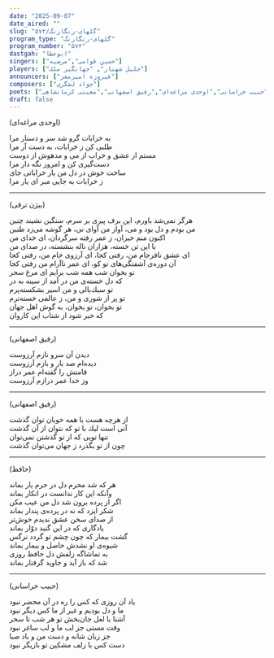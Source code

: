```yaml
---
date: "2025-09-07"
date_aired: ""
slug: "گلهای-رنگارنگ/۵۷۳"
program_type: "گلهای-رنگارنگ"
program_number: "۵۷۳"
dastgah: "ابوعطا"
singers: ["حسین قوامی","مرضیه"]
players: ["جلیل شهناز", "جهانگیر ملک"]
announcers: ["فیروزه امیرمعز"]
composers: ["جواد لشگری"]
poets: ["حافظ","حبیب خراسانی","اوحدی مراغه‌ای","رفیق اصفهانی","معینی کرمانشاهی"]
draft: false
---
```



(اوحدی مراغه‌ای)  

به خرابات گرو شد سر و دستار مرا  
طلبی كن ز خرابات، به دست آر مرا  
مستم از عشق و خراب از می و مدهوش از دوست  
دست‌گیری كن و امروز نگه دار مرا  
ساخت خوش در دل من یار خراباتی جای  
ز خرابات به جایی مبر ای یار مرا  

---  

(بیژن ترقی)  

هرگز نمی‌شد باورم، این برف پیری بر سرم، سنگین نشیند چنین  
من بودم و دل بود و می، آواز من آوای نی، هر گوشه می‌زد طنین  
اكنون منم حیران، ز عمر رفته سرگردان، ای خدای من  
با این تن خسته، هزاران ناله بنشسته، در صدای من  
ای عشق نافرجام من، رفتی كجا، ای آرزوی خام من، رفتی كجا  
آن دوره‌ی آشفتگی‌های تو كو، ای عمر ناآرام من رفتی كجا  
تو بخوان شب همه شب برایم ای مرغ سحر  
كه دل خسته‌ی من در آمد از سینه به در  
تو سبك‌بالی و من اسیر بشكسته‌پرم  
تو پر از شوری و من، ز عالمی خسته‌ترم  
تو بخوان، تو بخوان، به گوش اهل جهان  
كه خبر شود از شتاب این كاروان  

---

(رفیق اصفهانی)

دیدن آن سرو نازم آرزوست  
دیده‌ام صد بار و بازم آرزوست  
قامتش را گفته‌ام عمر دراز  
وز خدا عمر درازم آرزوست  

---

(رفیق اصفهانی)

از هرچه هست با همه خوبان توان گذشت  
آنی است لیك با تو كه نتوان از آن گذشت  
تنها تویی كه از تو گذشتن نمی‌توان  
چون از تو بگذرد ز جهان می‌توان گذشت  

---

(حافظ)

هر كه شد محرم دل در حرم یار بماند  
وآنكه این كار ندانست در انكار بماند  
اگر از پرده برون شد دل من عیب مكن  
شكر ایزد كه نه در پرده‌ی پندار بماند  
از صدای سخن عشق ندیدم خوش‌تر  
یادگاری كه در این گنبد دوّار بماند  
گشت بیمار كه چون چشم تو گردد نرگس  
شیوه‌ی او نشدش حاصل و بیمار بماند  
به تماشاگه زلفش دل حافظ روزی  
شد كه باز آید و جاوید گرفتار بماند  

---

(حبیب خراسانی)

یاد آن روزی كه كس را ره در آن محضر نبود  
ما و دل بودیم و غیر از ما كس دیگر نبود  
آشنا با لعل جان‌بخش تو هر شب تا سحر  
وقت مستی جز لب ما و لب ساغر نبود  
جز زبان شانه و دست من و باد صبا  
دست كس با زلف مشكین تو بازیگر نبود  